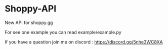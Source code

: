 # Shoppy-API
 New API for shoppy.gg

For see one example you can read example/example.py

If you have a question join me on discord : https://discord.gg/5nhe3WC8XA
